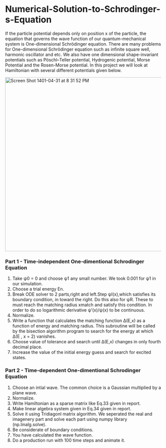 # Numerical-Solution-to-Schrodinger-s-Equation

If the particle potential depends only on position x of the particle, the equation that governs the wave function of our quantum-mechanical system is One-dimensional Schrödinger equation. There are many problems for One-dimensional Schrödinger equation such as infinite square well, harmonic oscillator and etc. We also have one dimensional shape-invariant potentials such as Pöschl–Teller potential, Hydrogenic potential, Morse Potential and the Rosen-Morse potential.
In this project we will look at Hamiltonian with several different potentials given below.

<img width="561" alt="Screen Shot 1401-04-31 at 8 31 52 PM" src="https://user-images.githubusercontent.com/89476798/180478687-c60b2222-4b71-4791-a1d1-28aebb8b331f.png">



### Part 1 - Time-independent One-dimentional Schrodinger Equation
1. Take ψ0 = 0 and choose ψ1 any small number. We took 0.001 for ψ1 in our simulation. 
2. Choose a trial energy En.
3. Break ODE solver to 2 parts,right and left.Step ψl(x),which satisfies its boundary condition, in toward the right. Do this also for ψR. These to must reach the matching radius xmatch and satisfy this condition. In order to do so logarithmic derivative ψ′(x)/ψ(x) to be continuous.
4. Normalize.
5. Write a function that calculates the matching function ∆(E,x) as a function of energy and matching radius. This subroutine will be called by the bisection algorithm program to search for the energy at which ∆(E , x = 2) vanishes.
6. Choose value of tolerance and search until ∆(E,x) changes in only fourth decimal place.
7. Increase the value of the initial energy guess and search for excited states.

### Part 2 - Time-dependent One-dimentional Schrodinger Equation

1. Choose an intial wave. The common choice is a Gaussian multiplied by a plane wave.
2. Normalize.
3. Write Hamiltonian as a sparse matrix like Eq.33 given in report.
4. Make linear algebra system given in Eq.34 given in report.
5. Solve it using Tridiagonl matrix algorithm. We seperated the real and imagenery part and solve each part using numpy library (np.linalg.solve). 
6. Be considerate of boundary conditions.
7. You have calculated the wave function.
8. Do a production run with 100 time steps and animate it.
